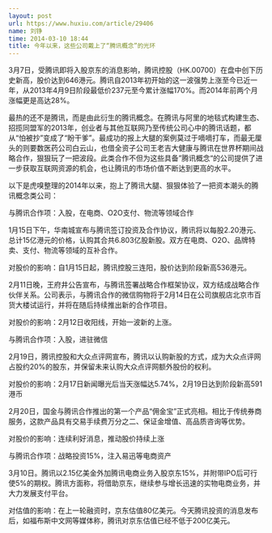 ```yaml
---
layout: post
url: https://www.huxiu.com/article/29406
name: 刘铮
time: 2014-03-10 18:44
title: 今年以来，这些公司戴上了“腾讯概念”的光环
---
```

3月7日，受腾讯即将入股京东的消息影响，腾讯控股（HK.00700）在盘中创下历史新高，股价达到646港元。腾讯自2013年初开始的这一波强势上涨至今已近一年，从2013年4月9日阶段最低价237元至今累计涨幅170%。而2014年前两个月涨幅更是高达28%。

最热的还不是腾讯，而是由此衍生的腾讯概念。在腾讯与阿里的地毯式构建生态、招揽同盟军的2013年，创业者与其他互联网乃至传统公司心中的腾讯话题，都从“怕被抄”变成了“盼干爹”。最成功的报上大腿的案例莫过于嘀嘀打车，而最无厘头的则要数医药公司白云山，也借全资子公司王老吉大健康与腾讯在世界杯期间战略合作，狠狠玩了一把波段。此类合作不但为这些具备”腾讯概念“的公司提供了进一步获取互联网资源的机会，也让腾讯的市场价值不断达到更高的水平。

以下是虎嗅整理的2014年以来，抱上了腾讯大腿、狠狠体验了一把资本潮头的腾讯概念类公司：

与腾讯合作项：入股，在电商、O2O支付、物流等领域合作

1月15日下午，华南城宣布与腾讯签订投资及合作协议，腾讯将以每股2.20港元、总计15亿港元的价格，认购其合共6.803亿股新股。双方在电商、O2O、品牌特卖、支付、物流等领域的互补合作。

对股价的影响：自1月15日起，腾讯控股三连阳，股价达到阶段新高536港元。

2月11日晚，王府井公告宣布，与腾讯签署战略合作框架协议，双方结成战略合作伙伴关系。公司表示，与腾讯合作的微信购物将于2月14日在公司旗舰店北京市百货大楼试运行，并将在随后持续推出新的合作项目。

对股价的影响：2月12日收阳线，开始一波新的上涨。

与腾讯合作项：入股，进驻微信

2月19日，腾讯控股和大众点评网宣布，腾讯以认购新股的方式，成为大众点评网占股约20%的股东，并保留未来认购大众点评网额外股份的权利。

对股价的影响：2月17日新闻曝光后当天涨幅达5.74%，2月19日达到阶段新高591港币

2月20日，国金与腾讯合作推出的第一个产品“佣金宝”正式亮相。相比于传统券商服务，这款产品具有交易手续费万分之二、保证金增值、高品质咨询等优势。

对股价的影响：连续利好消息，推动股价持续上涨

与腾讯合作项：战略投资15%，注入易迅等电商资产

3月10日。腾讯以2.15亿美金外加腾讯电商业务入股京东15%，并附带IPO后可行使5%的期权。腾讯方面称，将借助京东，继续参与增长迅速的实物电商业务，并大力发展支付平台。

对估值的影响：在上一轮融资时，京东估值80亿美元。今天腾讯投资的消息发布后，如福布斯中文网等媒体称，腾讯对京东估值已经不低于200亿美元。

